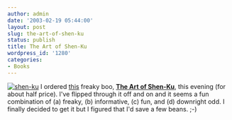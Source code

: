 ```yaml
---
author: admin
date: '2003-02-19 05:44:00'
layout: post
slug: the-art-of-shen-ku
status: publish
title: The Art of Shen-Ku
wordpress_id: '1280'
categories:
- Books
---
```


[![shen-ku](http://farm3.static.flickr.com/2292/2159914449_a67d62fb1f.jpg)](http://www.flickr.com/photos/albill/2159914449/ "shen-ku by albill, on Flickr")
I ordered [this](http://shenku.com/frontcover.htm) freaky boo, **[The
Art of Shen-Ku](http://www.epinions.com/content_42130771588)**, this
evening (for about half price). I've flipped through it off and on and
it seems a fun combination of (a) freaky, (b) informative, (c) fun, and
(d) downright odd. I finally decided to get it but I figured that I'd
save a few beans. ;-)
